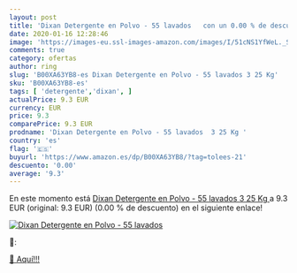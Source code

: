 ```yaml
---
layout: post
title: 'Dixan Detergente en Polvo - 55 lavados   con un 0.00 % de descuento'
date: 2020-01-16 12:28:46
image: 'https://images-eu.ssl-images-amazon.com/images/I/51cNS1YfWeL._SL200_.jpg'
comments: true
category: ofertas
author: ring
slug: 'B00XA63YB8-es Dixan Detergente en Polvo - 55 lavados 3 25 Kg'
sku: 'B00XA63YB8-es'
tags: [ 'detergente','dixan', ]
actualPrice: 9.3 EUR
currency: EUR
price: 9.3
comparePrice: 9.3 EUR
prodname: 'Dixan Detergente en Polvo - 55 lavados  3 25 Kg '
country: 'es'
flag: '🇪🇸'
buyurl: 'https://www.amazon.es/dp/B00XA63YB8/?tag=tolees-21'
descuento: '0.00'
average: '9.3'
---
```


En este momento está [Dixan Detergente en Polvo - 55 lavados  3 25 Kg ](https://www.amazon.es/dp/B00XA63YB8/?tag=tolees-21) a 9.3 EUR (original: 9.3 EUR) (0.00 %  de descuento) en el siguiente enlace!

[![Dixan Detergente en Polvo - 55 lavados  ](https://images-eu.ssl-images-amazon.com/images/I/51cNS1YfWeL._SL200_.jpg)](https://www.amazon.es/dp/B00XA63YB8/?tag=tolees-21)

🔎:


[🛒 Aquí!!!](https://www.amazon.es/dp/B00XA63YB8/?tag=tolees-21)
